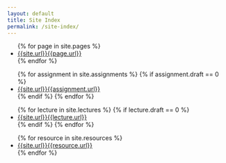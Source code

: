 ```yaml
---
layout: default
title: Site Index
permalink: /site-index/
---
```

<ul>
  {% for page in site.pages %}
  <li><a href="{{site.url}}{{page.url}}">{{site.url}}{{page.url}}</a></li>
  {% endfor %}  <!-- page -->
</ul>

<ul>
  {% for assignment in site.assignments %}
    {% if assignment.draft == 0 %}
  <li><a href="{{site.url}}{{assignment.url}}">{{site.url}}{{assignment.url}}</a></li>
    {% endif %}
  {% endfor %}  <!-- page -->
</ul>

<ul>
  {% for lecture in site.lectures %}
  {% if lecture.draft == 0 %}
  <li><a href="{{site.url}}{{lecture.url}}">{{site.url}}{{lecture.url}}</a></li>
  {% endif %}
  {% endfor %}  <!-- page -->
</ul>

<ul>
  {% for resource in site.resources %}
  <li><a href="{{site.url}}{{resource.url}}">{{site.url}}{{resource.url}}</a></li>
  {% endfor %}  <!-- page -->
</ul>
